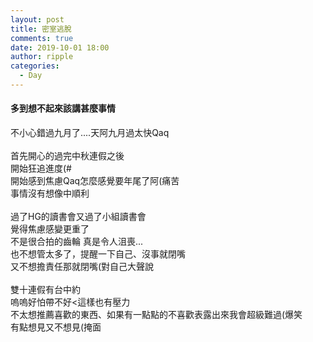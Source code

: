 ```yaml
---
layout: post
title: 密室逃脫
comments: true
date: 2019-10-01 18:00
author: ripple
categories:
  - Day
---
```


#### 多到想不起來該講甚麼事情

不小心錯過九月了....天阿九月過太快Qaq<br>
<br>
首先開心的過完中秋連假之後<br>
開始狂追進度(#<br>
開始感到焦慮Qaq怎麼感覺要年尾了阿(痛苦<br>
事情沒有想像中順利<br>
<br>
過了HG的讀書會又過了小組讀書會<br>
覺得焦慮感變更重了<br>
不是很合拍的齒輪 真是令人沮喪...<br>
也不想管太多了，提醒一下自己、沒事就閉嘴<br>
又不想擔責任那就閉嘴(對自己大聲說<br>
<br>
雙十連假有台中約<br>
嗚嗚好怕帶不好<這樣也有壓力 <br>
不太想推薦喜歡的東西、如果有一點點的不喜歡表露出來我會超級難過(爆笑<br>
有點想見又不想見(掩面<br>
<br>
